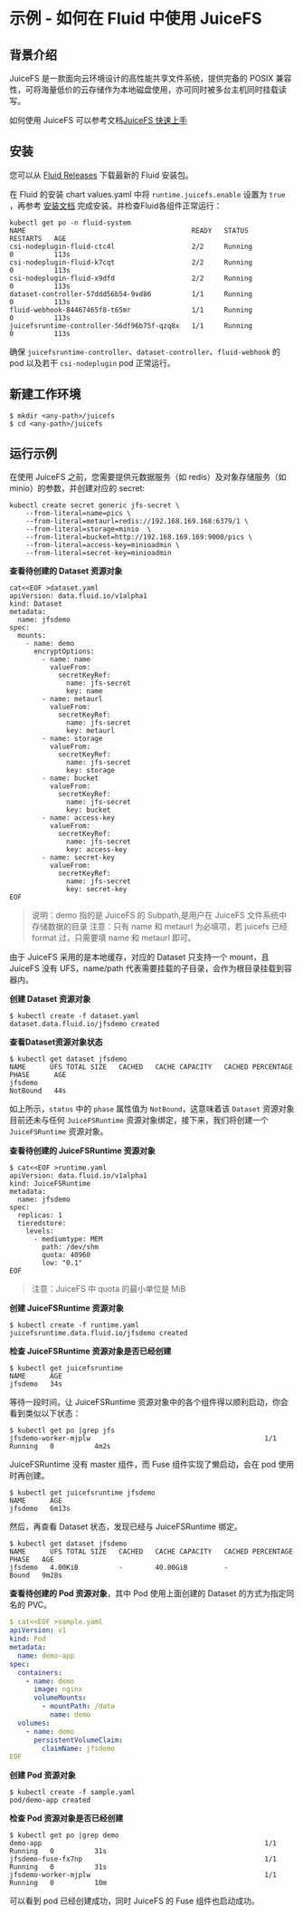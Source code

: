# 示例 - 如何在 Fluid 中使用 JuiceFS

## 背景介绍

JuiceFS 是一款面向云环境设计的高性能共享文件系统，提供完备的 POSIX 兼容性，可将海量低价的云存储作为本地磁盘使用，亦可同时被多台主机同时挂载读写。

如何使用 JuiceFS 可以参考文档[JuiceFS 快速上手](https://github.com/juicedata/juicefs/blob/main/docs/zh_cn/quick_start_guide.md)

## 安装

您可以从 [Fluid Releases](https://github.com/fluid-cloudnative/fluid/releases) 下载最新的 Fluid 安装包。

在 Fluid 的安装 chart values.yaml 中将 `runtime.juicefs.enable` 设置为 `true` ，再参考 [安装文档](../userguide/install.md) 完成安装。并检查Fluid各组件正常运行：

```shell
kubectl get po -n fluid-system
NAME                                         READY   STATUS              RESTARTS   AGE
csi-nodeplugin-fluid-ctc4l                   2/2     Running             0          113s
csi-nodeplugin-fluid-k7cqt                   2/2     Running             0          113s
csi-nodeplugin-fluid-x9dfd                   2/2     Running             0          113s
dataset-controller-57ddd56b54-9vd86          1/1     Running             0          113s
fluid-webhook-84467465f8-t65mr               1/1     Running             0          113s
juicefsruntime-controller-56df96b75f-qzq8x   1/1     Running             0          113s
```

确保 `juicefsruntime-controller`、`dataset-controller`、`fluid-webhook` 的 pod 以及若干 `csi-nodeplugin` pod 正常运行。

## 新建工作环境

```shell
$ mkdir <any-path>/juicefs
$ cd <any-path>/juicefs
```

## 运行示例

在使用 JuiceFS 之前，您需要提供元数据服务（如 redis）及对象存储服务（如 minio）的参数，并创建对应的 secret:

```shell
kubectl create secret generic jfs-secret \
    --from-literal=name=pics \
    --from-literal=metaurl=redis://192.168.169.168:6379/1 \
    --from-literal=storage=minio  \
    --from-literal=bucket=http://192.168.169.169:9000/pics \
    --from-literal=access-key=minioadmin \
    --from-literal=secret-key=minioadmin
```

**查看待创建的 Dataset 资源对象**

```shell
cat<<EOF >dataset.yaml
apiVersion: data.fluid.io/v1alpha1
kind: Dataset
metadata:
  name: jfsdemo
spec:
  mounts:
    - name: demo
      encryptOptions:
        - name: name
          valueFrom:
            secretKeyRef:
              name: jfs-secret
              key: name
        - name: metaurl
          valueFrom:
            secretKeyRef:
              name: jfs-secret
              key: metaurl
        - name: storage
          valueFrom:
            secretKeyRef:
              name: jfs-secret
              key: storage
        - name: bucket
          valueFrom:
            secretKeyRef:
              name: jfs-secret
              key: bucket
        - name: access-key
          valueFrom:
            secretKeyRef:
              name: jfs-secret
              key: access-key
        - name: secret-key
          valueFrom:
            secretKeyRef:
              name: jfs-secret
              key: secret-key
EOF
```

> 说明：demo 指的是 JuiceFS 的 Subpath,是用户在 JuiceFS 文件系统中存储数据的目录
> 注意：只有 name 和 metaurl 为必填项，若 juicefs 已经 format 过，只需要填 name 和 metaurl 即可。

由于 JuiceFS 采用的是本地缓存，对应的 Dataset 只支持一个 mount，且 JuiceFS 没有 UFS，name/path 代表需要挂载的子目录，会作为根目录挂载到容器内。

**创建 Dataset 资源对象**
```shell
$ kubectl create -f dataset.yaml
dataset.data.fluid.io/jfsdemo created
```

**查看Dataset资源对象状态**
```shell
$ kubectl get dataset jfsdemo
NAME      UFS TOTAL SIZE   CACHED   CACHE CAPACITY   CACHED PERCENTAGE   PHASE      AGE
jfsdemo                                                                  NotBound   44s
```

如上所示，`status` 中的 `phase` 属性值为 `NotBound`，这意味着该 `Dataset` 资源对象目前还未与任何 `JuiceFSRuntime` 资源对象绑定，接下来，我们将创建一个 `JuiceFSRuntime` 资源对象。

**查看待创建的 JuiceFSRuntime 资源对象**

```shell
$ cat<<EOF >runtime.yaml
apiVersion: data.fluid.io/v1alpha1
kind: JuiceFSRuntime
metadata:
  name: jfsdemo
spec:
  replicas: 1
  tieredstore:
    levels:
      - mediumtype: MEM
        path: /dev/shm
        quota: 40960
        low: "0.1"
EOF
```
> 注意：JuiceFS 中 quota 的最小单位是 MiB

**创建 JuiceFSRuntime 资源对象**

```shell
$ kubectl create -f runtime.yaml
juicefsruntime.data.fluid.io/jfsdemo created
```

**检查 JuiceFSRuntime 资源对象是否已经创建**
```shell
$ kubectl get juicefsruntime
NAME      AGE
jfsdemo   34s
```

等待一段时间，让 JuiceFSRuntime 资源对象中的各个组件得以顺利启动，你会看到类似以下状态：

```shell
$ kubectl get po |grep jfs
jfsdemo-worker-mjplw                                           1/1     Running   0          4m2s
```

JuiceFSRuntime 没有 master 组件，而 Fuse 组件实现了懒启动，会在 pod 使用时再创建。

```shell
$ kubectl get juicefsruntime jfsdemo
NAME      AGE
jfsdemo   6m13s
```

然后，再查看 Dataset 状态，发现已经与 JuiceFSRuntime 绑定。

```shell
$ kubectl get dataset jfsdemo
NAME      UFS TOTAL SIZE   CACHED   CACHE CAPACITY   CACHED PERCENTAGE   PHASE   AGE
jfsdemo   4.00KiB          -        40.00GiB         -                   Bound   9m28s
```

**查看待创建的 Pod 资源对象**，其中 Pod 使用上面创建的 Dataset 的方式为指定同名的 PVC。

```yaml
$ cat<<EOF >sample.yaml
apiVersion: v1
kind: Pod
metadata:
  name: demo-app
spec:
  containers:
    - name: demo
      image: nginx
      volumeMounts:
        - mountPath: /data
          name: demo
  volumes:
    - name: demo
      persistentVolumeClaim:
        claimName: jfsdemo
EOF
```

**创建 Pod 资源对象**

```shell
$ kubectl create -f sample.yaml
pod/demo-app created
```

**检查 Pod 资源对象是否已经创建**
```shell
$ kubectl get po |grep demo
demo-app                                                       1/1     Running   0          31s
jfsdemo-fuse-fx7np                                             1/1     Running   0          31s
jfsdemo-worker-mjplw                                           1/1     Running   0          10m
```

可以看到 pod 已经创建成功，同时 JuiceFS 的 Fuse 组件也启动成功。
